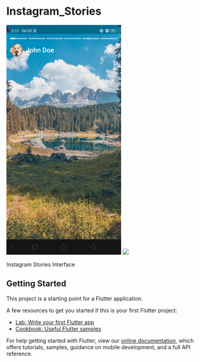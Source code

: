 # Instagram_Stories

<img src="Screenshots/image.png" width= 300>
<img src="https://user-images.githubusercontent.com/73152930/100085140-af2bd680-2e71-11eb-8e4e-98b9d74a5e9e.gif" width= 300>



Instagram Stories Interface

## Getting Started

This project is a starting point for a Flutter application.

A few resources to get you started if this is your first Flutter project:

- [Lab: Write your first Flutter app](https://flutter.dev/docs/get-started/codelab)
- [Cookbook: Useful Flutter samples](https://flutter.dev/docs/cookbook)

For help getting started with Flutter, view our
[online documentation](https://flutter.dev/docs), which offers tutorials,
samples, guidance on mobile development, and a full API reference.
